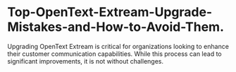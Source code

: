 # Top-OpenText-Extream-Upgrade-Mistakes-and-How-to-Avoid-Them.
Upgrading OpenText Extream is critical for organizations looking to enhance their customer communication capabilities. While this process can lead to significant improvements, it is not without challenges.
